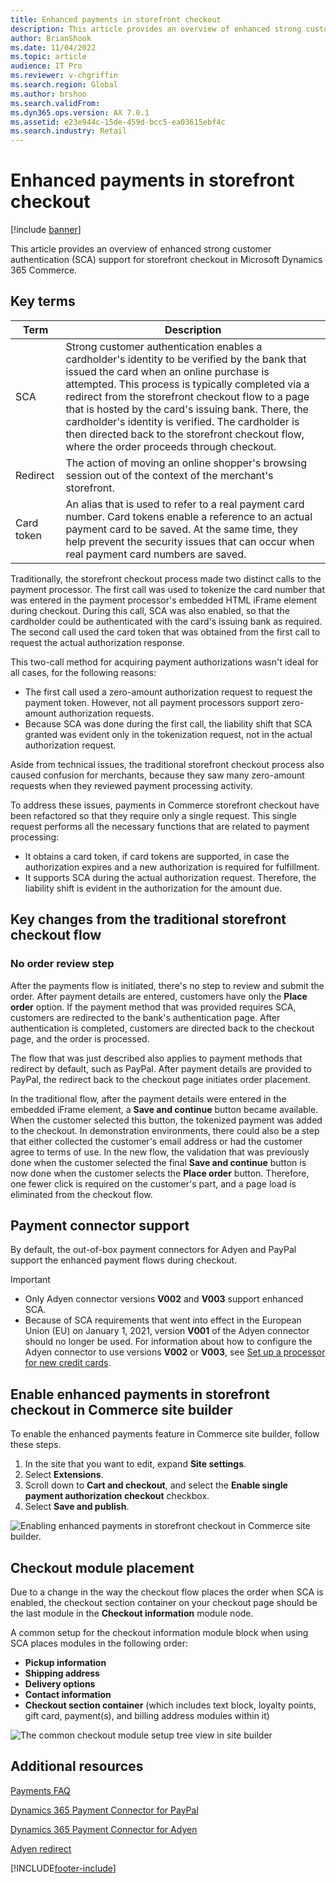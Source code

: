 ```yaml
---
title: Enhanced payments in storefront checkout
description: This article provides an overview of enhanced strong customer authentication (SCA) support for storefront checkout in Microsoft Dynamics 365 Commerce.
author: BrianShook
ms.date: 11/04/2022
ms.topic: article
audience: IT Pro
ms.reviewer: v-chgriffin
ms.search.region: Global
ms.author: brshoo
ms.search.validFrom: 
ms.dyn365.ops.version: AX 7.0.1
ms.assetid: e23e944c-15de-459d-bcc5-ea03615ebf4c
ms.search.industry: Retail
---
```


# Enhanced payments in storefront checkout

[!include [banner](../includes/banner.md)]

This article provides an overview of enhanced strong customer authentication (SCA) support for storefront checkout in Microsoft Dynamics 365 Commerce.

## Key terms

| Term | Description |
|---|---|
| SCA | Strong customer authentication enables a cardholder's identity to be verified by the bank that issued the card when an online purchase is attempted. This process is typically completed via a redirect from the storefront checkout flow to a page that is hosted by the card's issuing bank. There, the cardholder's identity is verified. The cardholder is then directed back to the storefront checkout flow, where the order proceeds through checkout. |
| Redirect | The action of moving an online shopper's browsing session out of the context of the merchant's storefront. |
| Card token | An alias that is used to refer to a real payment card number. Card tokens enable a reference to an actual payment card to be saved. At the same time, they help prevent the security issues that can occur when real payment card numbers are saved. |

Traditionally, the storefront checkout process made two distinct calls to the payment processor. The first call was used to tokenize the card number that was entered in the payment processor's embedded HTML iFrame element during checkout. During this call, SCA was also enabled, so that the cardholder could be authenticated with the card's issuing bank as required. The second call used the card token that was obtained from the first call to request the actual authorization response.

This two-call method for acquiring payment authorizations wasn't ideal for all cases, for the following reasons:

- The first call used a zero-amount authorization request to request the payment token. However, not all payment processors support zero-amount authorization requests.
- Because SCA was done during the first call, the liability shift that SCA granted was evident only in the tokenization request, not in the actual authorization request.

Aside from technical issues, the traditional storefront checkout process also caused confusion for merchants, because they saw many zero-amount requests when they reviewed payment processing activity.

To address these issues, payments in Commerce storefront checkout have been refactored so that they require only a single request. This single request performs all the necessary functions that are related to payment processing:

- It obtains a card token, if card tokens are supported, in case the authorization expires and a new authorization is required for fulfillment.
- It supports SCA during the actual authorization request. Therefore, the liability shift is evident in the authorization for the amount due.

## Key changes from the traditional storefront checkout flow

### No order review step

After the payments flow is initiated, there's no step to review and submit the order. After payment details are entered, customers have only the **Place order** option. If the payment method that was provided requires SCA, customers are redirected to the bank's authentication page. After authentication is completed, customers are directed back to the checkout page, and the order is processed.

The flow that was just described also applies to payment methods that redirect by default, such as PayPal. After payment details are provided to PayPal, the redirect back to the checkout page initiates order placement.

In the traditional flow, after the payment details were entered in the embedded iFrame element, a **Save and continue** button became available. When the customer selected this button, the tokenized payment was added to the checkout. In demonstration environments, there could also be a step that either collected the customer's email address or had the customer agree to terms of use. In the new flow, the validation that was previously done when the customer selected the final **Save and continue** button is now done when the customer selects the **Place order** button. Therefore, one fewer click is required on the customer's part, and a page load is eliminated from the checkout flow.

## Payment connector support

By default, the out-of-box payment connectors for Adyen and PayPal support the enhanced payment flows during checkout.

> [!IMPORTANT]
> - Only Adyen connector versions **V002** and **V003** support enhanced SCA.
> - Because of SCA requirements that went into effect in the European Union (EU) on January 1, 2021, version **V001** of the Adyen connector should no longer be used. For information about how to configure the Adyen connector to use versions **V002** or **V003**, see [Set up a processor for new credit cards](adyen-connector-setup.md#set-up-a-processor-for-new-credit-cards).

## Enable enhanced payments in storefront checkout in Commerce site builder

To enable the enhanced payments feature in Commerce site builder, follow these steps.

1. In the site that you want to edit, expand **Site settings**.
2. Select **Extensions**.
3. Scroll down to **Cart and checkout**, and select the **Enable single payment authorization checkout** checkbox.
4. Select **Save and publish**.

![Enabling enhanced payments in storefront checkout in Commerce site builder.](media/rfac.png)

## Checkout module placement

Due to a change in the way the checkout flow places the order when SCA is enabled, the checkout section container on your checkout page should be the last module in the **Checkout information** module node. 

A common setup for the checkout information module block when using SCA places modules in the following order:

- **Pickup information**
- **Shipping address**
- **Delivery options**
- **Contact information**
- **Checkout section container** (which includes text block, loyalty points, gift card, payment(s), and billing address modules within it)

![The common checkout module setup tree view in site builder](../media/CheckoutFormModuleTreeOrder.png)

## Additional resources

[Payments FAQ](payments-retail.md)

[Dynamics 365 Payment Connector for PayPal](../paypal.md)

[Dynamics 365 Payment Connector for Adyen](adyen-connector.md)

[Adyen redirect](../adyen_redirect.md)

[!INCLUDE[footer-include](../../includes/footer-banner.md)]
